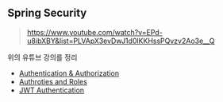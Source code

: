 ## Spring Security

> https://www.youtube.com/watch?v=EPd-u8ibXBY&list=PLVApX3evDwJ1d0lKKHssPQvzv2Ao3e__Q

위의 유튜브 강의를 정리

- [Authentication & Authorization](01.md)
- [Authroties and Roles](01.md)
- [JWT Authentication](01.md)
